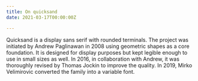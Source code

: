 ```yaml
---
title: On quicksand
date: 2021-03-17T00:00:00Z

---
```

Quicksand is a display sans serif with rounded terminals. The project was initiated by Andrew Paglinawan in 2008 using geometric shapes as a core foundation. It is designed for display purposes but kept legible enough to use in small sizes as well. In 2016, in collaboration with Andrew, it was thoroughly revised by Thomas Jockin to improve the quality. In 2019, Mirko Velimirovic converted the family into a variable font.